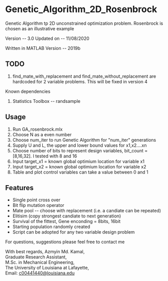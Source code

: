 # Genetic_Algorithm_2D_Rosenbrock

Genetic Algorithm tp 2D unconstrained optimization problem. Rosenbrock is chosen as an illustrative example

Version -- 3.0
Updated on -- 11/08/2020

Written in MATLAB Version -- 2019b

## TODO
1. find_mate_with_replacement and find_mate_without_replacement are hardcoded for 2 variable problems. This will be fixed in version 4 

Known dependencies
1. Statistics Toolbox -- randsample

## Usage
1. Run GA_rosenbrock.mlx
2. Choose N as a even number
3. Choose num_iter to run Genetic Algorithm for "num_iter" generations
3. Supply U and L, the upper and lower bound values for x1,x2....xn
4. Choose number of bits to represent design variables, bit_count = [8,16,32]. I tested with 8 and 16
5. Input target_x1 = known global optimium location for variable x1
6. Input target_x2 = known global optimium location for variable x2
7. Table and plot control variables can take a value between 0 and 1

## Features
* Single point cross over
* Bit flip mutation operator
* Mate pool -- choose with replacement (i.e. a candiate can be repeated)
* Elitisim (copy strongest candiate to next generation)
* Survival of the fittest, Gene enconding = 8bits, 16bit
* Starting population randomly created
* Script can be adopted for any two variable design problem

For questions, suggestions please feel free to contact me

With best regards,
Azmyin Md. Kamal,<br/>
Graduate Research Assistant,<br/>
M.Sc. in Mechanical Engineering,<br/>
The University of Louisiana at Lafayette,<br/>
Email: c00441440@louisiana.edu
